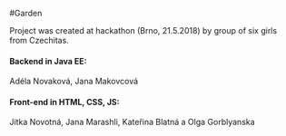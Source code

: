 #Garden

Project was created at hackathon (Brno, 21.5.2018) by group of six girls from Czechitas.


#### Backend in Java EE:

Adéla Novaková, Jana Makovcová

#### Front-end in HTML, CSS, JS:

Jitka Novotná, Jana Marashli, Kateřina Blatná a Olga Gorblyanska


